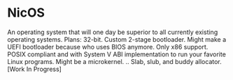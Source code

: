# NicOS
An operating system that will one day be superior to all currently existing operating systems.  Plans: 32-bit.  Custom 2-stage bootloader. Might make a UEFI bootloader because who uses BIOS anymore.  Only x86 support.  POSIX compliant and with System V ABI implementation to run your favorite Linux programs.  Might be a microkernel. .. Slab, slub, and buddy allocator.
[Work In Progress]
